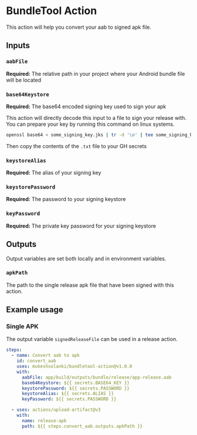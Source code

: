 # BundleTool Action

This action will help you convert your aab to signed apk file.

## Inputs

### `aabFile`

**Required:** The relative path in your project where your Android bundle file will be located

### `base64Keystore`

**Required:** The base64 encoded signing key used to sign your apk

This action will directly decode this input to a file to sign your release with. You can prepare your key by running this command on linux systems.

```bash
openssl base64 < some_signing_key.jks | tr -d '\n' | tee some_signing_key.jks.base64.txt
```
Then copy the contents of the `.txt` file to your GH secrets

### `keystoreAlias`

**Required:** The alias of your signing key 

### `keystorePassword`

**Required:** The password to your signing keystore

### `keyPassword`

**Required:** The private key password for your signing keystore

## Outputs
Output variables are set both locally and in environment variables.

### `apkPath`
The path to the single release apk file that have been signed with this action.

## Example usage

### Single APK

The output variable `signedReleaseFile` can be used in a release action.

```yaml
steps:
  - name: Convert aab to apk
    id: convert_aab
    uses: mukeshsolanki/bundletool-action@v1.0.0
    with:
      aabFile: app/build/outputs/bundle/release/app-release.aab
      base64Keystore: ${{ secrets.BASE64_KEY }}
      keystorePassword: ${{ secrets.PASSWORD }}
      keystoreAlias: ${{ secrets.ALIAS }}
      keyPassword: ${{ secrets.PASSWORD }}

  - uses: actions/upload-artifact@v3
    with:
      name: release-apk
      path: ${{ steps.convert_aab.outputs.apkPath }}
```